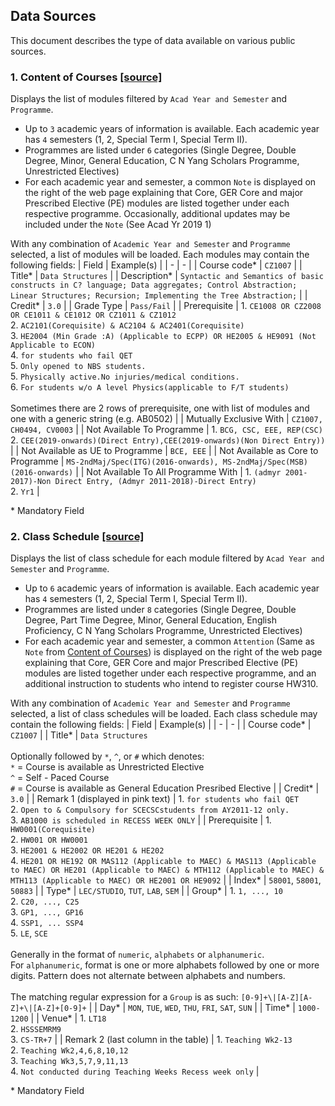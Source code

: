 ## Data Sources

This document describes the type of data available on various public sources.

<a name='content-of-courses'></a>

### 1. Content of Courses [[source]](https://wish.wis.ntu.edu.sg/webexe/owa/aus_subj_cont.main)

Displays the list of modules filtered by `Acad Year and Semester` and `Programme`.
  - Up to `3` academic years of information is available. Each academic year has `4` semesters (1, 2, Special Term I, Special Term II).
  - Programmes are listed under `6` categories (Single Degree, Double Degree, Minor, General Education, C N Yang Scholars Programme, Unrestricted Electives)
  - For each academic year and semester, a common `Note` is displayed on the right of the web page explaining that Core, GER Core and major Prescribed Elective (PE) modules are listed together under each respective programme. Occasionally, additional updates may be included under the `Note` (See Acad Yr 2019 1)

With any combination of `Academic Year and Semester` and `Programme` selected, a list of modules will be loaded. Each modules may contain the following fields:
| Field | Example(s) |
| - | - |
| Course code* | `CZ1007` |
| Title* | `Data Structures` |
| Description* | `Syntactic and Semantics of basic constructs in C? language; Data aggregates; Control Abstraction; Linear Structures; Recursion; Implementing the Tree Abstraction;` |
| Credit* | `3.0` |
| Grade Type | `Pass/Fail` |
| Prerequisite | 1. `CE1008 OR CZ2008 OR CE1011 & CE1012 OR CZ1011 & CZ1012`<br>2. `AC2101(Corequisite) & AC2104 & AC2401(Corequisite)`<br>3. `HE2004 (Min Grade :A) (Applicable to ECPP) OR HE2005 & HE9091 (Not Applicable to ECON)`<br>4. `for students who fail QET`<br>5. `Only opened to NBS students.`<br>5. `Physically active.No injuries/medical conditions.`<br>6. `For students w/o A level Physics(applicable to F/T students)`<br><br>Sometimes there are 2 rows of prerequisite, one with list of modules and one with a generic string (e.g. AB0502) |
| Mutually Exclusive With | `CZ1007, CH0494, CV0003` |
| Not Available To Programme | 1. `BCG, CSC, EEE, REP(CSC)`<br>2. `CEE(2019-onwards)(Direct Entry),CEE(2019-onwards)(Non Direct Entry))` |
| Not Available as UE to Programme | `BCE, EEE` |
| Not Available as Core to Programme | `MS-2ndMaj/Spec(ITG)(2016-onwards), MS-2ndMaj/Spec(MSB)(2016-onwards)` |
| Not Available To All Programme With | 1. `(admyr 2001-2017)-Non Direct Entry, (Admyr 2011-2018)-Direct Entry)`<br>2. `Yr1` |

\* Mandatory Field

### 2. Class Schedule [[source]](https://wish.wis.ntu.edu.sg/webexe/owa/aus_schedule.main)

Displays the list of class schedule for each module filtered by `Acad Year and Semester` and `Programme`.
  - Up to `6` academic years of information is available. Each academic year has `4` semesters (1, 2, Special Term I, Special Term II).
  - Programmes are listed under `8` categories (Single Degree, Double Degree, Part Time Degree, Minor, General Education, English Proficiency, C N Yang Scholars Programme, Unrestricted Electives)
  - For each academic year and semester, a common `Attention` (Same as `Note` from [Content of Courses](#content-of-courses)) is displayed on the right of the web page explaining that Core, GER Core and major Prescribed Elective (PE) modules are listed together under each respective programme, and an additional instruction to students who intend to register course HW310.

With any combination of `Academic Year and Semester` and `Programme` selected, a list of class schedules will be loaded. Each class schedule may contain the following fields:
| Field | Example(s) |
| - | - |
| Course code* | `CZ1007` |
| Title* | `Data Structures` <br><br>Optionally followed by `*`, `^`, or `#` which denotes:<br>`*` = Course is available as Unrestricted Elective<br>`^` = Self - Paced Course<br>`#` = Course is available as General Education Presribed Elective |
| Credit* | `3.0` |
| Remark 1 (displayed in pink text) | 1. `for students who fail QET`<br>2. `Open to & Compulsory for SCECSCstudents from AY2011-12 only.`<br>3. `AB1000 is scheduled in RECESS WEEK ONLY` |
| Prerequisite | 1. `HW0001(Corequisite)`<br>2. `HW001 OR HW0001`<br>3. `HE2001 & HE2002 OR HE201 & HE202`<br>4. `HE201 OR HE192 OR MAS112 (Applicable to MAEC) & MAS113 (Applicable to MAEC) OR HE201 (Applicable to MAEC) & MTH112 (Applicable to MAEC) & MTH113 (Applicable to MAEC) OR HE2001 OR HE9092` |
| Index* | `58001`, `58001`, `50883` |
| Type* | `LEC/STUDIO`, `TUT`, `LAB`, `SEM` |
| Group* | 1. `1, ..., 10`<br>2. `C20, ..., C25`<br>3. `GP1, ..., GP16`<br>4. `SSP1, ... SSP4`<br>5. `LE`, `SCE`<br><br>Generally in the format of `numeric`, `alphabets` or `alphanumeric`.<br>For `alphanumeric`, format is one or more alphabets followed by one or more digits. Pattern does not alternate between alphabets and numbers.<br><br>The matching regular expression for a `Group` is as such: `[0-9]+\|[A-Z][A-Z]+\|[A-Z]+[0-9]+` |
| Day* | `MON`, `TUE`, `WED`, `THU`, `FRI`, `SAT`, `SUN` |
| Time* | `1000-1200` |
| Venue* | 1. `LT18`<br>2. `HSSSEMRM9`<br>3. `CS-TR+7` |
| Remark 2 (last column in the table) | 1. `Teaching Wk2-13`<br>2. `Teaching Wk2,4,6,8,10,12`<br>3. `Teaching Wk3,5,7,9,11,13`<br>4. `Not conducted during Teaching Weeks Recess week only` |

\* Mandatory Field
